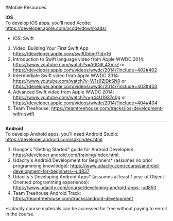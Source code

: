 #Mobile Resources


**iOS**  
To develop iOS apps, you'll need Xcode: https://developer.apple.com/xcode/downloads/

* iOS: Swift
1. Video: Building Your First Swift App https://developer.apple.com/swift/blog/?id=16
2. Introduction to Swift language video from Apple WWDC 2014: https://www.youtube.com/watch?v=A0C6L4XmrZ or https://developer.apple.com/videos/wwdc/2014/?include=402#402
3. Intermediate Swift video from Apple WWDC 2014: https://www.youtube.com/watch?v=W1s9ZjDkSN0 or https://developer.apple.com/videos/wwdc/2014/?include=403#403
4. Advanced Swift video from Apple WWDC 2014: https://www.youtube.com/watch?v=g44U1937o0g or https://developer.apple.com/videos/wwdc/2014/?include=404#404
5. Team Treehouse: https://teamtreehouse.com/tracks/ios-development-with-swift

---

**Android**  
To develop Android apps, you'll need Android Studio: https://developer.android.com/sdk/index.html

1. Google's "Getting Started" guide for Android Developers: https://developer.android.com/training/index.html
2. Udacity's Android Development for Beginners* (assumes no prior programming knowledge): https://www.udacity.com/course/android-development-for-beginners--ud837
3. Udacity's Developing Android Apps* (assumes at least 1 year of Object-Oriented programming experience): https://www.udacity.com/course/developing-android-apps--ud853
4. Team Treehouse Android Track: https://teamtreehouse.com/tracks/android-development

*Udacity course materials can be accessed for free without paying to enroll in the course.


